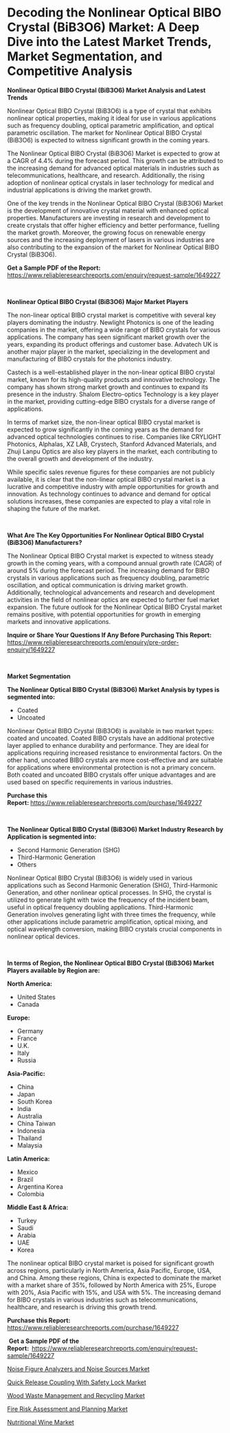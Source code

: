 <p><h1>Decoding the Nonlinear Optical BIBO Crystal (BiB3O6) Market: A Deep Dive into the Latest Market Trends, Market Segmentation, and Competitive Analysis</h1></p><p><strong>Nonlinear Optical BIBO Crystal (BiB3O6) Market Analysis and Latest Trends</strong></p>
<p><p>Nonlinear Optical BIBO Crystal (BiB3O6) is a type of crystal that exhibits nonlinear optical properties, making it ideal for use in various applications such as frequency doubling, optical parametric amplification, and optical parametric oscillation. The market for Nonlinear Optical BIBO Crystal (BiB3O6) is expected to witness significant growth in the coming years. </p><p>The Nonlinear Optical BIBO Crystal (BiB3O6) Market is expected to grow at a CAGR of 4.4% during the forecast period. This growth can be attributed to the increasing demand for advanced optical materials in industries such as telecommunications, healthcare, and research. Additionally, the rising adoption of nonlinear optical crystals in laser technology for medical and industrial applications is driving the market growth.</p><p>One of the key trends in the Nonlinear Optical BIBO Crystal (BiB3O6) Market is the development of innovative crystal material with enhanced optical properties. Manufacturers are investing in research and development to create crystals that offer higher efficiency and better performance, fuelling the market growth. Moreover, the growing focus on renewable energy sources and the increasing deployment of lasers in various industries are also contributing to the expansion of the market for Nonlinear Optical BIBO Crystal (BiB3O6).</p></p>
<p><strong>Get a Sample PDF of the Report:&nbsp;</strong> <a href="https://www.reliableresearchreports.com/enquiry/request-sample/1649227">https://www.reliableresearchreports.com/enquiry/request-sample/1649227</a></p>
<p>&nbsp;</p>
<p><strong>Nonlinear Optical BIBO Crystal (BiB3O6) Major Market Players</strong></p>
<p><p>The non-linear optical BIBO crystal market is competitive with several key players dominating the industry. Newlight Photonics is one of the leading companies in the market, offering a wide range of BIBO crystals for various applications. The company has seen significant market growth over the years, expanding its product offerings and customer base. Advatech UK is another major player in the market, specializing in the development and manufacturing of BIBO crystals for the photonics industry.</p><p>Castech is a well-established player in the non-linear optical BIBO crystal market, known for its high-quality products and innovative technology. The company has shown strong market growth and continues to expand its presence in the industry. Shalom Electro-optics Technology is a key player in the market, providing cutting-edge BIBO crystals for a diverse range of applications.</p><p>In terms of market size, the non-linear optical BIBO crystal market is expected to grow significantly in the coming years as the demand for advanced optical technologies continues to rise. Companies like CRYLIGHT Photonics, Alphalas, XZ LAB, Crystech, Stanford Advanced Materials, and Zhuji Lanpu Optics are also key players in the market, each contributing to the overall growth and development of the industry.</p><p>While specific sales revenue figures for these companies are not publicly available, it is clear that the non-linear optical BIBO crystal market is a lucrative and competitive industry with ample opportunities for growth and innovation. As technology continues to advance and demand for optical solutions increases, these companies are expected to play a vital role in shaping the future of the market.</p></p>
<p>&nbsp;</p>
<p><strong>What Are The Key Opportunities For Nonlinear Optical BIBO Crystal (BiB3O6) Manufacturers?</strong></p>
<p><p>The Nonlinear Optical BIBO Crystal market is expected to witness steady growth in the coming years, with a compound annual growth rate (CAGR) of around 5% during the forecast period. The increasing demand for BIBO crystals in various applications such as frequency doubling, parametric oscillation, and optical communication is driving market growth. Additionally, technological advancements and research and development activities in the field of nonlinear optics are expected to further fuel market expansion. The future outlook for the Nonlinear Optical BIBO Crystal market remains positive, with potential opportunities for growth in emerging markets and innovative applications.</p></p>
<p><strong>Inquire or Share Your Questions If Any Before Purchasing This Report:</strong> <a href="https://www.reliableresearchreports.com/enquiry/pre-order-enquiry/1649227">https://www.reliableresearchreports.com/enquiry/pre-order-enquiry/1649227</a></p>
<p>&nbsp;</p>
<p><strong>Market Segmentation</strong></p>
<p><strong>The Nonlinear Optical BIBO Crystal (BiB3O6) Market Analysis by types is segmented into:</strong></p>
<p><ul><li>Coated</li><li>Uncoated</li></ul></p>
<p><p>Nonlinear Optical BIBO Crystal (BiB3O6) is available in two market types: coated and uncoated. Coated BIBO crystals have an additional protective layer applied to enhance durability and performance. They are ideal for applications requiring increased resistance to environmental factors. On the other hand, uncoated BIBO crystals are more cost-effective and are suitable for applications where environmental protection is not a primary concern. Both coated and uncoated BIBO crystals offer unique advantages and are used based on specific requirements in various industries.</p></p>
<p><strong>Purchase this Report:&nbsp;</strong><a href="https://www.reliableresearchreports.com/purchase/1649227">https://www.reliableresearchreports.com/purchase/1649227</a></p>
<p>&nbsp;</p>
<p><strong>The Nonlinear Optical BIBO Crystal (BiB3O6) Market Industry Research by Application is segmented into:</strong></p>
<p><ul><li>Second Harmonic Generation (SHG)</li><li>Third-Harmonic Generation</li><li>Others</li></ul></p>
<p><p>Nonlinear Optical BIBO Crystal (BiB3O6) is widely used in various applications such as Second Harmonic Generation (SHG), Third-Harmonic Generation, and other nonlinear optical processes. In SHG, the crystal is utilized to generate light with twice the frequency of the incident beam, useful in optical frequency doubling applications. Third-Harmonic Generation involves generating light with three times the frequency, while other applications include parametric amplification, optical mixing, and optical wavelength conversion, making BIBO crystals crucial components in nonlinear optical devices.</p></p>
<p>&nbsp;</p>
<p><strong>In terms of Region, the Nonlinear Optical BIBO Crystal (BiB3O6) Market Players available by Region are:</strong></p>
<p>
    <p> <strong> North America: </strong>
        <ul>
            <li>United States</li>
            <li>Canada</li>
        </ul>
        </p> 
    <p> <strong> Europe: </strong>
        <ul>
            <li>Germany</li>
            <li>France</li>
            <li>U.K.</li>
            <li>Italy</li>
            <li>Russia</li>
        </ul>
        </p> 
    <p> <strong> Asia-Pacific: </strong>
        <ul>
            <li>China</li>
            <li>Japan</li>
            <li>South Korea</li>
            <li>India</li>
            <li>Australia</li>
            <li>China Taiwan</li>
            <li>Indonesia</li>
            <li>Thailand</li>
            <li>Malaysia</li>
        </ul>
        </p> 
    <p> <strong> Latin America: </strong>
        <ul>
            <li>Mexico</li>
            <li>Brazil</li>
            <li>Argentina Korea</li>
            <li>Colombia</li>
        </ul>
        </p> 
    <p> <strong> Middle East & Africa: </strong>
        <ul>
            <li>Turkey</li>
            <li>Saudi</li>
            <li>Arabia</li>
            <li>UAE</li>
            <li>Korea</li>
        </ul>
    </p>
    </p>
<p><p>The nonlinear optical BIBO crystal market is poised for significant growth across regions, particularly in North America, Asia Pacific, Europe, USA, and China. Among these regions, China is expected to dominate the market with a market share of 35%, followed by North America with 25%, Europe with 20%, Asia Pacific with 15%, and USA with 5%. The increasing demand for BIBO crystals in various industries such as telecommunications, healthcare, and research is driving this growth trend.</p></p>
<p><strong>Purchase this Report: </strong><a href="https://www.reliableresearchreports.com/purchase/1649227">https://www.reliableresearchreports.com/purchase/1649227</a></p>
<p>&nbsp;<strong>Get a Sample PDF of the Report:&nbsp;&nbsp;</strong><a href="https://www.reliableresearchreports.com/enquiry/request-sample/1649227">https://www.reliableresearchreports.com/enquiry/request-sample/1649227</a></p>
<p><strong></strong></p>
<p><p><a href="https://github.com/vimar16th/Market-Research-Report-List-3/blob/main/noise-figure-analyzers-and-noise-sources-market.md">Noise Figure Analyzers and Noise Sources Market</a></p><p><a href="https://github.com/pgtimber/Market-Research-Report-List-1/blob/main/quick-release-coupling-with-safety-lock-market.md">Quick Release Coupling With Safety Lock Market</a></p><p><a href="https://github.com/arionmp/Market-Research-Report-List-2/blob/main/wood-waste-management-and-recycling-market.md">Wood Waste Management and Recycling Market</a></p><p><a href="https://github.com/JameTravis/Market-Research-Report-List-3/blob/main/fire-risk-assessment-and-planning-market.md">Fire Risk Assessment and Planning Market</a></p><p><a href="https://github.com/lataunyatinikmelvin59ilbd0dv/Market-Research-Report-List-1/blob/main/nutritional-wine-market.md">Nutritional Wine Market</a></p></p>